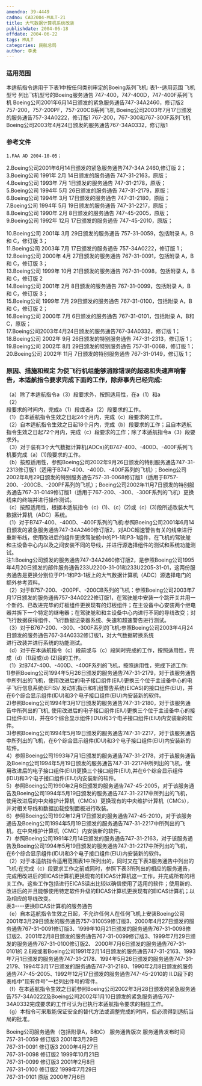 ```yaml
---
amendno: 39-4449  
cadno: CAD2004-MULT-21  
title: 大气数据计算机系统改装  
publishdate: 2004-06-18  
effdate: 2004-06-22  
tags: MULT  
categories: 民航总局  
author: 李勇  
---
```

  
### 适用范围  
本适航指令适用于下表1中按任何类别审定的Boeing系列飞机: 表1--适用范围
飞机型号  列出飞机型号的Boeing服务通告
747-400，747-400D，747-400F系列飞机  Boeing公司2001年6月14日颁发的紧急服务通告747-34A2460，修订版2
757-200，757-200PF，757-200CB系列飞机  Boeing公司2003年7月17日颁发的服务通告757-34A0222，修订版1
767-200，767-300和767-300F系列飞机  Boeing公司2003年4月24日颁发的服务通告767-34A0332，修订版1  
  
<!--more-->  
### 参考文件  
    1.FAA AD 2004-10-05；  
 2.Boeing公司2001年6月14日颁发的紧急服务通告747-34A 2460,修订版 2；  
 3.Boeing公司 1991年 2月 14日颁发的服务通告 747-31-2163，原版；  
 4.Boeing公司 1993年 7月 1日颁发的服务通告 747-31-2178，原版；  
5.Boeing公司 1994年 5月 26日颁发的服务通告 747-31-2179，原版；  
 6.Boeing公司 1994年 3月 17日颁发的服务通告 747-31-2180，原版；  
 7.Boeing公司 1994年 5月 19日颁发的服务通告 747-31-2217，原版；  
 8.Boeing公司 1990年 2月 8日颁发的服务通告 747-45-2005，原版；  
 9.Boeing公司 1992年 12月 17日颁发的服务通告 747-45-2010，原版；  
  
 10.Boeing公司 2001年 3月 29日颁发的服务通告 757-31-0059，包括附录 A，B和 C，修订版 3；  
    11.Boeing公司 2003年 7月 17日颁发的服务通告 757-34A0222，修订版 1；  
 12.Boeing公司 2000年 4月 27日颁发的服务通告 767-31-0091，包括附录 A，B和 C，修订版 3；  
 13.Boeing公司 1999年 10月 21日颁发的服务通告 767-31-0098，包括附录 A，B和 C，修订版 2  
14.Boeing公司 2001年 2月 8日颁发的服务通告 767-31-0099，包括附录 A，B和 C，修订版 3；  
 15.Boeing公司 1999年 7月 29日颁发的服务通告 767-31-0100，包括附录 A，B和 C，修订版 2；  
 16.Boeing公司 2000年 7月 6日颁发的服务通告 767-31-0101，包括附录 A，B和 C，原版；  
 17.Boeing公司2003年4月24日颁发的服务通告767-34A0332，修订版 1；  
 18.Boeing公司 2002年 9月 26日颁发的特别服务通告 747-31-2313，修订版 1；  
 19.Boeing公司 2002年 8月 29日颁发的特别服务通告 757-31-0068，修订版 1；  
 20.Boeing公司 2002年 11月 7日颁发的特别服务通告 767-31-0149，修订版 1；  
  
### 原因、措施和规定     为使飞行机组能够消除错误的超速和失速声响警告，本适航指令要求完成下面的工作，除非事先已经完成:  
   （a）除了本适航指令a（3）段要求外，按照适用性，在a（1）和a  
（2）  
段要求的时间内，完成a（1）段或者a（2）段要求的工作。  
（1）自本适航指令生效之日起24个月内，完成（c）段要求的工作。  
（2）自本适航指令生效之日起18个月内，完成（b）段要求的工作；且自本适航指令生效之日起72个月内，完成（c）段要求的工作；除了本适航指令a（3）段要求外。  
（3）对于装有3个大气数据计算机(ADCs)的B747-400、-400D、-400F系列飞机要完成（a）(1)段要求的工作。  
   （b）按照适用性，参照Boeing公司2002年9月26日颁发的特别服务通告747-31-2313修订版1（适用于B747-400、-400D、-400F系列的飞机）；Boeing公司2002年8月29日颁发的特别服务通告757-31-0068修订版1（适用于B757-200、-200CB、-200PF系列的飞机）；Boeing公司2002年11月7日颁发的特别服务通告767-31-0149修订版1（适用于767-200、-300、-300F系列的飞机）更换线束的终端并进行操作测试。  
   （c）按照适用性，根据本适航指令（c）(1)、（c）(2)或（c）(3)段所述改装大气数据计算机（ADC）系统。  
    （1）对于B747-400、-400D、-400F系列的飞机:参照Boeing公司2001年6月14日颁发的紧急服务通告747-34A2460修订版2，对ADC超速警告有关的线束进行重新布线，使用改进后的组件更换驾驶舱中的P1-1和P3-1组件，在飞机的驾驶舱和主设备中心内以及之间安装不同的导线，并进行源选择组件的测试和系统功能测试。  
    注1:Boeing公司颁发的服务通告747-34A2460修订版2，是参照Boeing公司1995年4月20日颁发的部件服务通告233U2200-31-01和233U2205-31-01，这两份服务通告是更换分别位于P1-1和P3-1板上的大气数据计算机（ADC）源选择电门的额外参考资料。  
    （2）对于B757-200、-200PF、-200CB系列的飞机：参照Boeing公司2003年7月17日颁发的服务通告757-34A0222修订版1，在驾驶舱中安装一个跳开关并用一个新的、已改进完毕的灯板组件更换现有的灯板组件；在主设备中心安装两个继电器并拆下一个特定的继电器；在驾驶舱和和主设备中心内进行不同的导线改变；对飞行数据获得组件、飞行数据记录器系统、失速和超速警告进行测试。  
（3）对于B767-200、-300、-300F系列的飞机:参照Boeing公司2003年4月24日颁发的服务通告767-34A0332修订版1，对大气数据转换系统  
进行改装并进行系统的功能测试。  
   （d）对于在本适航指令（c）段前或与（c）段同时完成的工作，按照适用性，完成（d）(1)段或(d) (2)段的工作。  
    （1）对B747-400、-400D、-400F系列的飞机，按照适用性，完成下述工作:  
       1)参照Boeing公司1994年5月26日颁发的服务通告747-31-2179，对于该服务通告中所列出的飞机，使用改进后的电子接口组件(EIU)更换三个位于主设备中心的电子飞行信息系统(EFIS)/ 发动机指示和机组警告系统(EICAS)的接口组件(EIU)，并在6个综合显示组件(IDU)和3个电子接口组件(EIU)内安装新的软件。  
       2)参照Boeing公司1994年3月17日颁发的服务通告747-31-2180，对于该服务通告中所列出的飞机, 使用改进后的电子接口组件(EIU)更换三个位于主设备中心的接口组件(EIU)，并在6个综合显示组件(IDU)和3个电子接口组件(EIU)内安装新的软件。  
3)参照Boeing公司1994年5月19日颁发的服务通告747-31-2217，对于该服务通告中所列出的飞机，在6个综合显示组件(IDU)和3个电子接口组件(EIU)内安装新的软件。  
      4）参照Boeing公司1993年7月1日颁发的服务通告747-31-2178，对于该服务通告及Boeing公司1994年5月19日颁发的服务通告747-31-2217中所列出的飞机，使用改进后的电子接口组件(EIU)更换三个接口组件(EIU),并在6个综合显示组件(IDU)和3个电子接口组件(EIU)内安装新的软件。  
      5）参照Boeing公司1990年2月8日颁发的服务通告747-45-2005，对于该服务通告及Boeing公司1994年5月19日颁发的服务通告747-31-2217中所列出的飞机，使用改进后的中央维护计算机（CMCs）更换现有的中央维护计算机（CMCs），并对相关导线和数据加载控制面板进行改装。  
      6）参照Boeing公司1992年12月17日颁发的服务通告747-45-2010，对于该服务通告及Boeing公司1994年5月19日颁发的服务通告747-31-2217中所列出的飞机，在中央维护计算机（CMC）内安装新的软件。  
      7）参照Boeing公司1991年2月14日颁发的服务通告747-31-2163，对于该服务通告及Boeing公司1994年5月19日颁发的服务通告747-31-2217中所列出的飞机，在6个综合显示组件(IDU)和3个电子接口组件(EIU)内安装新的软件。  
    （2）对于本适航指令适用范围表1中所列出的，同时又在下表3服务通告中列出的飞机:在完成（c）段要求工作之前或同时，参照下表3所列出的相应的服务通告，完成用改进后的EICAS计算机更换现有的EICAS计算机这一工作，并完成所有的相关工作。这些工作包括进行EICAS读出比较以确信使用了适用的软件；使用新的、改进后的并且能够使用特定软件升级的EICAS计算机更换现有的EICAS计算机；以及相应的导线改变。  
表3----更换EICAS计算机的服务通告  
   （e）自本适航指令生效之日起，不允许任何人在任何飞机上安装Boeing公司2001年3月29日颁发的服务通告757-310059修订版3、2000年4月27日颁发的服务通告767-31-0091修订版3、1999年10月21日颁发的服务通告767-31-0098修订版2、2001年2月8日颁发的服务通告767-31-0099修订版3、1999年7月29日颁发的服务通告767-31-0100修订版2、 2000年7月6日颁发的服务通告767-31-0101的 2.E段或者Boeing公司1991年2月14日颁发的服务通告747-31-2163、1993年7月1日颁发的服务通告747-31-2178、1994年5月26日颁发的服务通告747-31-2179、1994年3月17日颁发的服务通告747-31-2180、1990年2月8日颁发的服务通告747-45-2005、1992年12月17日颁发的服务通告747-45-2010的 II.D段下的表格中"现有件号"一栏列出件号的零件。  
   （f）在本适航指令生效之日前参照Boeing公司2002年3月28日颁发的紧急服务通告757-34A0222及Boeing公司2002年1月10日颁发的紧急服务通告767-34A0332完成要求的工作可认为已执行本适航指令要求的相应工作。  
   （g）本指令可采取能保证安全的替代方法或调整完成的时间，但必须得到适航当局的批准。  
  
Boeing公司服务通告（包括附录A，B和C）  服务通告版次  服务通告发布时间  
757-31-0059  修订版3  2001年3月29日  
767-31-0091  修订版3  2000年4月27日  
767-31-0098  修订版2  1999年10月21日  
767-31-0099  修订版3  2001年2月8日  
767-31-0100  修订版2  1999年7月29日  
767-31-0101  原版  2000年7月6日  
  
